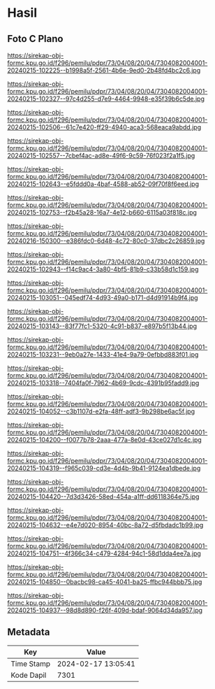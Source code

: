 # Hasil

## Foto C Plano

https://sirekap-obj-formc.kpu.go.id/f296/pemilu/pdpr/73/04/08/20/04/7304082004001-20240215-102225--b1998a5f-2561-4b6e-9ed0-2b48fd4bc2c6.jpg

https://sirekap-obj-formc.kpu.go.id/f296/pemilu/pdpr/73/04/08/20/04/7304082004001-20240215-102327--97c4d255-d7e9-4464-9948-e35f39b6c5de.jpg

https://sirekap-obj-formc.kpu.go.id/f296/pemilu/pdpr/73/04/08/20/04/7304082004001-20240215-102506--61c7e420-ff29-4940-aca3-568eaca9abdd.jpg

https://sirekap-obj-formc.kpu.go.id/f296/pemilu/pdpr/73/04/08/20/04/7304082004001-20240215-102557--7cbef4ac-ad8e-49f6-9c59-76f023f2a1f5.jpg

https://sirekap-obj-formc.kpu.go.id/f296/pemilu/pdpr/73/04/08/20/04/7304082004001-20240215-102643--e5fddd0a-4baf-4588-ab52-09f70f8f6eed.jpg

https://sirekap-obj-formc.kpu.go.id/f296/pemilu/pdpr/73/04/08/20/04/7304082004001-20240215-102753--f2b45a28-16a7-4e12-b660-6115a03f818c.jpg

https://sirekap-obj-formc.kpu.go.id/f296/pemilu/pdpr/73/04/08/20/04/7304082004001-20240216-150300--e386fdc0-6d48-4c72-80c0-37dbc2c26859.jpg

https://sirekap-obj-formc.kpu.go.id/f296/pemilu/pdpr/73/04/08/20/04/7304082004001-20240215-102943--f14c9ac4-3a80-4bf5-81b9-c33b58d1c159.jpg

https://sirekap-obj-formc.kpu.go.id/f296/pemilu/pdpr/73/04/08/20/04/7304082004001-20240215-103051--045edf74-4d93-49a0-b171-d4d91914b9f4.jpg

https://sirekap-obj-formc.kpu.go.id/f296/pemilu/pdpr/73/04/08/20/04/7304082004001-20240215-103143--83f77fc1-5320-4c91-b837-e897b5f13b44.jpg

https://sirekap-obj-formc.kpu.go.id/f296/pemilu/pdpr/73/04/08/20/04/7304082004001-20240215-103231--9eb0a27e-1433-41e4-9a79-0efbbd883f01.jpg

https://sirekap-obj-formc.kpu.go.id/f296/pemilu/pdpr/73/04/08/20/04/7304082004001-20240215-103318--7404fa0f-7962-4b69-9cdc-4391b95fadd9.jpg

https://sirekap-obj-formc.kpu.go.id/f296/pemilu/pdpr/73/04/08/20/04/7304082004001-20240215-104052--c3b1107d-e2fa-48ff-adf3-9b298be6ac5f.jpg

https://sirekap-obj-formc.kpu.go.id/f296/pemilu/pdpr/73/04/08/20/04/7304082004001-20240215-104200--f0077b78-2aaa-477a-8e0d-43ce027d1c4c.jpg

https://sirekap-obj-formc.kpu.go.id/f296/pemilu/pdpr/73/04/08/20/04/7304082004001-20240215-104319--f965c039-cd3e-4d4b-9b41-9124ea1dbede.jpg

https://sirekap-obj-formc.kpu.go.id/f296/pemilu/pdpr/73/04/08/20/04/7304082004001-20240215-104420--7d3d3426-58ed-454a-a1ff-dd6118364e75.jpg

https://sirekap-obj-formc.kpu.go.id/f296/pemilu/pdpr/73/04/08/20/04/7304082004001-20240215-104632--e4e7d020-8954-40bc-8a72-d5fbdadc1b99.jpg

https://sirekap-obj-formc.kpu.go.id/f296/pemilu/pdpr/73/04/08/20/04/7304082004001-20240215-104751--4f366c34-c479-4284-94c1-58d1dda4ee7a.jpg

https://sirekap-obj-formc.kpu.go.id/f296/pemilu/pdpr/73/04/08/20/04/7304082004001-20240215-104850--0bacbc98-ca45-4041-ba25-ffbc944bbb75.jpg

https://sirekap-obj-formc.kpu.go.id/f296/pemilu/pdpr/73/04/08/20/04/7304082004001-20240215-104937--98d8d890-f26f-409d-bdaf-9064d34da957.jpg


## Metadata

| Key        | Value               |
| ---------- | ------------------- |
| Time Stamp | 2024-02-17 13:05:41 |
| Kode Dapil | 7301                |



